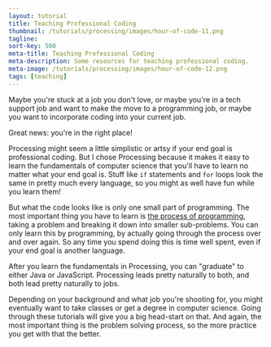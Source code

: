 ```yaml
---
layout: tutorial
title: Teaching Professional Coding
thumbnail: /tutorials/processing/images/hour-of-code-11.png
tagline:
sort-key: 500
meta-title: Teaching Professional Coding
meta-description: Some resources for teaching professional coding.
meta-image: /tutorials/processing/images/hour-of-code-12.png
tags: [teaching]
---
```


Maybe you're stuck at a job you don't love, or maybe you're in a tech support job and want to make the move to a programming job, or maybe you want to incorporate coding into your current job.

Great news: you're in the right place!

Processing might seem a little simplistic or artsy if your end goal is professional coding. But I chose Processing because it makes it easy to learn the fundamentals of computer science that you'll have to learn no matter what your end goal is. Stuff like `if` statements and `for` loops look the same in pretty much every language, so you might as well have fun while you learn them!

But what the code looks like is only one small part of programming. The most important thing you have to learn is [the process of programming](/tutorials/how-to/program), taking a problem and breaking it down into smaller sub-problems. You can only learn this by programming, by actually going through the process over and over again. So any time you spend doing this is time well spent, even if your end goal is another language.

After you learn the fundamentals in Processing, you can "graduate" to either Java or JavaScript. Processing leads pretty naturally to both, and both lead pretty naturally to jobs.

Depending on your background and what job you're shooting for, you might eventually want to take classes or get a degree in computer science. Going through these tutorials will give you a big head-start on that. And again, the most important thing is the problem solving process, so the more practice you get with that the better.
